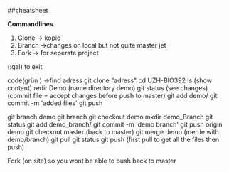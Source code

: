##cheatsheet

**Commandlines**

1. Clone -> kopie
2. Branch ->changes on local but not quite master jet
3. Fork -> for seperate project


(:qal) to exit


code(grün ) ->find adress
git clone "adress"
cd UZH-BIO392
ls (show content)
redir Demo (name directory demo)
git status (see changes)
    (commit file = accept changes before push to master)
git add demo/
git commit -m  'added files'
git push

git branch demo
git branch
git checkout demo
mkdir demo_Branch
git status
git add demo_branch/
git commit -m 'demo branch'
git push origin demo
git checkout master (back to master)
git merge demo (merde with demo/branch)
git pull
git status
git push (first pull to get all the files then push)

Fork (on site) so you wont be able to bush back to master


